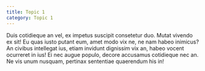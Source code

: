 ```yaml
---
title: Topic 1
category: Topic 1
---
```


Duis cotidieque an vel, ex impetus suscipit consetetur duo. Mutat vivendo ex sit! Eu quas iusto putant eum, amet modo vix ne, ne nam habeo inimicus? An civibus intellegat ius, etiam invidunt dignissim vix an, habeo vocent ocurreret in ius! Ei nec augue populo, decore accusamus cotidieque nec an. Ne vis unum nusquam, pertinax sententiae quaerendum his in!

